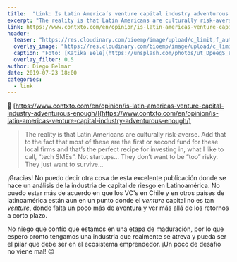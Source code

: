 ```yaml
---
title:  "Link: Is Latin America’s venture capital industry adventurous enough?"
excerpt: "The reality is that Latin Americans are culturally risk-averse."
link: https://www.contxto.com/en/opinion/is-latin-americas-venture-capital-industry-adventurous-enough/
header:
  teaser: "https://res.cloudinary.com/bioemp/image/upload/c_limit,f_auto,q_auto,w_400/b2/salto.jpg"
  overlay_image: "https://res.cloudinary.com/bioemp/image/upload/c_limit,f_auto,q_auto,w_1200/b2/salto.jpg"
  caption: "Foto: [Katika Bele](https://unsplash.com/photos/ut_DpeegS_E) @ Unsplash"
  overlay_filter: 0.5
author: Diego Belmar
date: 2019-07-23 18:00
categories:
  - link
---
```


:twisted_rightwards_arrows: [https://www.contxto.com/en/opinion/is-latin-americas-venture-capital-industry-adventurous-enough/](https://www.contxto.com/en/opinion/is-latin-americas-venture-capital-industry-adventurous-enough/)

> The reality is that Latin Americans are culturally risk-averse. Add that to the fact that most of these are the first or second fund for these local firms and that’s the perfect recipe for investing in, what I like to call, “tech SMEs”. Not startups... They don’t want to be “too” risky. They just want to survive... 

¡Gracias! No puedo decir otra cosa de esta excelente publicación donde se hace un análisis de la industria de capital de riesgo en Latinoamérica. No puedo estar más de acuerdo en que los VC's en Chile y en otros países de latinoamérica están aun en un punto donde el _venture_ capital no es tan _venture_, donde falta un poco más de aventura y ver más allá de los retornos a corto plazo. 

No niego que confío que estamos en una etapa de maduración, por lo que espero pronto tengamos una industria que realmente se atreva y pueda ser el pilar que debe ser en el ecosistema emprendedor. ¡Un poco de desafío no viene mal! :wink:
